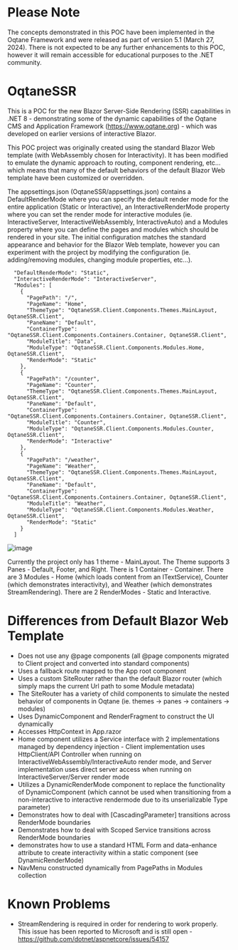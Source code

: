 # Please Note

The concepts demonstrated in this POC have been implemented in the Oqtane Framework and were released as part of version 5.1 (March 27, 2024). There is not expected to be any further enhancements to this POC, however it will remain accessible for educational purposes to the .NET community.

# OqtaneSSR

This is a POC for the new Blazor Server-Side Rendering (SSR) capabilities in .NET 8 - demonstrating some of the dynamic capabilities of the Oqtane CMS and Application Framework (https://www.oqtane.org) - which was developed on earlier versions of interactive Blazor. 

This POC project was originally created using the standard Blazor Web template (with WebAssembly chosen for Interactivity). It has been modified to emulate the dynamic approach to routing, component rendering, etc... which means that many of the default behaviors of the default Blazor Web template have been customized or overridden.

The appsettings.json (OqtaneSSR/appsettings.json) contains a DefaultRenderMode where you can specify the detault render mode for the entire application (Static or Interactive), an InteractiveRenderMode property where you can set the render mode for interactive modules (ie. InteractiveServer, InteractiveWebAssembly, InteractiveAuto) and a Modules property where you can define the pages and modules which should be rendered in your site. The initial configuration matches the standard appearance and behavior for the Blazor Web template, however you can experiment with the project by modifying the configuration (ie. adding/removing modules, changing module properties, etc...).

```
  "DefaultRenderMode": "Static",
  "InteractiveRenderMode": "InteractiveServer",
  "Modules": [
    {
      "PagePath": "/",
      "PageName": "Home",
      "ThemeType": "OqtaneSSR.Client.Components.Themes.MainLayout, OqtaneSSR.Client",
      "PaneName": "Default",
      "ContainerType": "OqtaneSSR.Client.Components.Containers.Container, OqtaneSSR.Client",
      "ModuleTitle": "Data",
      "ModuleType": "OqtaneSSR.Client.Components.Modules.Home, OqtaneSSR.Client",
      "RenderMode": "Static"
    },
    {
      "PagePath": "/counter",
      "PageName": "Counter",
      "ThemeType": "OqtaneSSR.Client.Components.Themes.MainLayout, OqtaneSSR.Client",
      "PaneName": "Default",
      "ContainerType": "OqtaneSSR.Client.Components.Containers.Container, OqtaneSSR.Client",
      "ModuleTitle": "Counter",
      "ModuleType": "OqtaneSSR.Client.Components.Modules.Counter, OqtaneSSR.Client",
      "RenderMode": "Interactive"
    },
    {
      "PagePath": "/weather",
      "PageName": "Weather",
      "ThemeType": "OqtaneSSR.Client.Components.Themes.MainLayout, OqtaneSSR.Client",
      "PaneName": "Default",
      "ContainerType": "OqtaneSSR.Client.Components.Containers.Container, OqtaneSSR.Client",
      "ModuleTitle": "Weather",
      "ModuleType": "OqtaneSSR.Client.Components.Modules.Weather, OqtaneSSR.Client",
      "RenderMode": "Static"
    }
  ]
```

![image](https://github.com/oqtane/OqtaneSSR/assets/4840590/770b64c8-4852-4e16-be7f-0ebb168ce9bb)

Currently the project only has 1 theme - MainLayout. The Theme supports 3 Panes - Default, Footer, and Right. There is 1 Container - Container. There are 3 Modules - Home (which loads content from an ITextService), Counter (which demonstrates interactivity), and Weather (which demonstrates StreamRendering). There are 2 RenderModes - Static and Interactive.

# Differences from Default Blazor Web Template

- Does not use any @page components (all @page components migrated to Client project and converted into standard components)
- Uses a fallback route mapped to the App root component
- Uses a custom SiteRouter rather than the default Blazor router (which simply maps the current Url path to some Module metadata)
- The SiteRouter has a variety of child components to simulate the nested behavior of components in Oqtane (ie. themes -> panes -> containers -> modules)
- Uses DynamicComponent and RenderFragment to construct the UI dynamically
- Accesses HttpContext in App.razor
- Home component utilizes a Service interface with 2 implementations managed by dependency injection - Client implementation uses HttpClient/API Controller when running on InteractiveWebAssembly/InteractiveAuto render mode, and Server implementation uses direct server access when running on InteractiveServer/Server render mode
- Utilizes a DynamicRenderMode component to replace the functionality of DynamicComponent (which cannot be used when transitioning from a non-interactive to interactive rendermode due to its unserializable Type parameter)
- Demonstrates how to deal with [CascadingParameter] transitions across RenderMode boundaries
- Demonstrates how to deal with Scoped Service transitions across RenderMode boundaries
- demonstrates how to use a standard HTML Form and data-enhance attribute to create interactivity within a static component (see DynamicRenderMode)
- NavMenu constructed dynamically from PagePaths in Modules collection

# Known Problems

- StreamRendering is required in order for rendering to work properly. This issue has been reported to Microsoft and is still open - https://github.com/dotnet/aspnetcore/issues/54157



